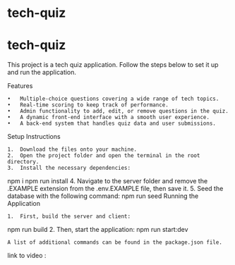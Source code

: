 # tech-quiz
# tech-quiz
This project is a tech quiz application. Follow the steps below to set it up and run the application.

Features

	•	Multiple-choice questions covering a wide range of tech topics.
	•	Real-time scoring to keep track of performance.
	•	Admin functionality to add, edit, or remove questions in the quiz.
	•	A dynamic front-end interface with a smooth user experience.
	•	A back-end system that handles quiz data and user submissions.
    
Setup Instructions

	1.	Download the files onto your machine.
	2.	Open the project folder and open the terminal in the root directory.
	3.	Install the necessary dependencies:
npm i
npm run install
	4.	Navigate to the server folder and remove the .EXAMPLE extension from the .env.EXAMPLE file, then save it.
	5.	Seed the database with the following command:
npm run seed 
    Running the Application

	1.	First, build the server and client:
npm run build 
    2.	Then, start the application:
npm run start:dev

    A list of additional commands can be found in the package.json file.

link to video : 
